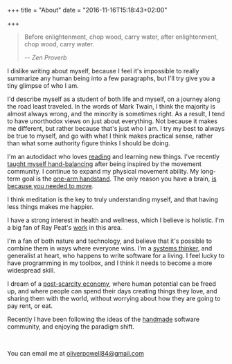 +++
title = "About"
date = "2016-11-16T15:18:43+02:00"

+++

>Before enlightenment, chop wood, carry water, after enlightenment, chop wood, carry water.
>
> -- <cite>Zen Proverb</cite>

I dislike writing about myself, because I feel it's impossible to really
summarize any human being into a few paragraphs, but I'll try give you a tiny
glimpse of who I am.

I'd describe myself as a student of both life and myself, on a journey along the
road least traveled. In the words of Mark Twain, I think the majority is almost
always wrong, and the minority is sometimes right. As a result, I tend to have
unorthodox views on just about everything. Not because it makes me different,
but rather because that's just who I am. I try my best to always be true to
myself, and go with what I think makes practical sense, rather than what some
authority figure thinks I should be doing.

I'm an autodidact who
loves [reading](http://www.goodreads.com/user/show/27235915-oliver-powell) and
learning new things. I've
recently
[taught myself hand-balancing](https://www.instagram.com/oliverpowell84/) after
being inspired by the movement community. I continue to expand my physical
movement ability. My long-term goal is
the [one-arm handstand](https://www.instagram.com/p/BLPfcY7l10f/?taken-by=yuri_marmerstein&hl=en). The only
reason you have a brain, [is because you needed to move](https://www.youtube.com/watch?v=7s0CpRfyYp8).

I think meditation is the key to truly understanding myself, and that having
less things makes me happier.

I have a strong interest in health and wellness, which I believe is holistic.
I'm a big fan of Ray Peat's [work](http://raypeat.com/) in this area.

I'm a fan of both nature and technology, and believe that it's possible to
combine them in ways where everyone wins. I'm
a [systems thinker](https://en.wikipedia.org/wiki/Systems_thinking), and
generalist at heart, who happens to write software for a living. I feel lucky to
have programming in my toolbox, and I think it needs to become a more widespread
skill.

I dream of
a [post-scarcity economy](https://en.wikipedia.org/wiki/Post-scarcity_economy),
where human potential can be freed up, and where people can spend their days
creating things they love, and sharing them with the world, without worrying
about how they are going to pay rent, or eat.

Recently I have been following the ideas of
the [handmade](http://static.chronal.net/hmh/manifesto.html) software community,
and enjoying the paradigm shift.

<br>

You can email me at [oliverpowell84@gmail.com](mailto:oliverpowell84@gmail.com)
